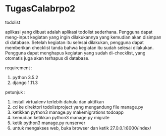 # TugasCalabrpo2
todolist

aplikasi yang dibuat adalah aplikasi todolist sederhana. Pengguna dapat meng-input
kegiatan yang ingin dilakukannya yang kemudian akan disimpan di database. Setelah
kegiatan itu selesai dilakukan, pengguna dapat memberikan checklist tanda bahwa
kegiatan itu sudah selesai dilakukan. Pengguna dapat menghapus kegiatan yang sudah
di-checklist, yang otomatis juga akan terhapus di database.

requirement :
1. python 3.5.2
2. django 1.11.3

petunjuk :
1. install virtualenv terlebih dahulu dan aktifkan
2. cd ke direktori todolistproject yang mengandung file manage.py
3. ketikkan python3 manage.py makemigrations todoapp
4. kemudian ketikkan python3 manage.py migrate
5. ketik python3 manage.py runserver
6. untuk mengakses web, buka browser dan ketik 27.0.0.1:8000/index/
